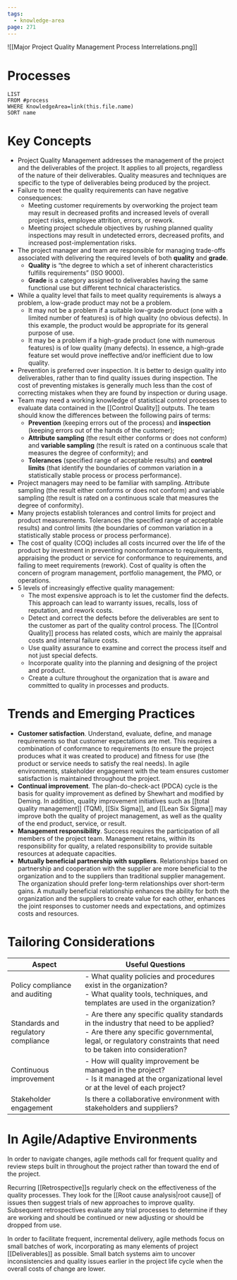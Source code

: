 ```yaml
---
tags:
  - knowledge-area
page: 271
---
```

![[Major Project Quality Management Process Interrelations.png]]
# Processes
```dataview
LIST
FROM #process 
WHERE KnowledgeArea=link(this.file.name)
SORT name
```
# Key Concepts
- Project Quality Management addresses the management of the project and the deliverables of the project. It applies to all projects, regardless of the nature of their deliverables. Quality measures and techniques are specific to the type of deliverables being produced by the project.
- Failure to meet the quality requirements can have negative consequences:
	- Meeting customer requirements by overworking the project team may result in decreased profits and increased levels of overall project risks, employee attrition, errors, or rework.
	- Meeting project schedule objectives by rushing planned quality inspections may result in undetected errors, decreased profits, and increased post-implementation risks.
- The project manager and team are responsible for managing trade-offs associated with delivering the required levels of both **quality** and **grade**.
	- **Quality** is “the degree to which a set of inherent characteristics fulfills requirements” (ISO 9000).
	- **Grade** is a category assigned to deliverables having the same functional use but different technical characteristics. 
- While a quality level that fails to meet quality requirements is always a problem, a low-grade product may not be a problem.
	- It may not be a problem if a suitable low-grade product (one with a limited number of features) is of high quality (no obvious defects). In this example, the product would be appropriate for its general purpose of use.
	- It may be a problem if a high-grade product (one with numerous features) is of low quality (many defects). In essence, a high-grade feature set would prove ineffective and/or inefficient due to low quality.
- Prevention is preferred over inspection. It is better to design quality into deliverables, rather than to find quality issues during inspection. The cost of preventing mistakes is generally much less than the cost of correcting mistakes when they are found by inspection or during usage.
- Team may need a working knowledge of statistical control processes to evaluate data contained in the [[Control Quality]] outputs. The team should know the differences between the following pairs of terms:
	- **Prevention** (keeping errors out of the process) and **inspection** (keeping errors out of the hands of the customer);
	- **Attribute sampling** (the result either conforms or does not conform) and **variable sampling** (the result is rated on a continuous scale that measures the degree of conformity); and
	- **Tolerances** (specified range of acceptable results) and **control limits** (that identify the boundaries of common variation in a statistically stable process or process performance).
- Project managers may need to be familiar with sampling. Attribute sampling (the result either conforms or does not conform) and variable sampling (the result is rated on a continuous scale that measures the degree of conformity).
- Many projects establish tolerances and control limits for project and product measurements. Tolerances (the specified range of acceptable results) and control limits (the boundaries of common variation in a statistically stable process or process performance).
- The cost of quality (COQ) includes all costs incurred over the life of the product by investment in preventing nonconformance to requirements, appraising the product or service for conformance to requirements, and failing to meet requirements (rework). Cost of quality is often the concern of program management, portfolio management, the PMO, or operations.
- 5 levels of increasingly effective quality management:
	- The most expensive approach is to let the customer find the defects. This approach can lead to warranty issues, recalls, loss of reputation, and rework costs.
	- Detect and correct the defects before the deliverables are sent to the customer as part of the quality control process. The [[Control Quality]] process has related costs, which are mainly the appraisal costs and internal failure costs.
	- Use quality assurance to examine and correct the process itself and not just special defects.
	- Incorporate quality into the planning and designing of the project and product.
	- Create a culture throughout the organization that is aware and committed to quality in processes and products.

# Trends and Emerging Practices
- **Customer satisfaction**. Understand, evaluate, define, and manage requirements so that customer expectations are met. This requires a combination of conformance to requirements (to ensure the project produces what it was created to produce) and fitness for use (the product or service needs to satisfy the real needs). In agile environments, stakeholder engagement with the team ensures customer satisfaction is maintained throughout the project.
- **Continual improvement**. The plan-do-check-act (PDCA) cycle is the basis for quality improvement as defined by Shewhart and modified by Deming. In addition, quality improvement initiatives such as [[total quality management]] (TQM), [[Six Sigma]], and [[Lean Six Sigma]] may improve both the quality of project management, as well as the quality of the end product, service, or result.
- **Management responsibility**. Success requires the participation of all members of the project team. Management retains, within its responsibility for quality, a related responsibility to provide suitable resources at adequate capacities.
- **Mutually beneficial partnership with suppliers**. Relationships based on partnership and cooperation with the supplier are more beneficial to the organization and to the suppliers than traditional supplier management. The organization should prefer long-term relationships over short-term gains. A mutually beneficial relationship enhances the ability for both the organization and the suppliers to create value for each other, enhances the joint responses to customer needs and expectations, and optimizes costs and resources.
# Tailoring Considerations
| Aspect | Useful Questions |
| ---- | ---- |
| Policy compliance and auditing | - What quality policies and procedures exist in the organization?<br>- What quality tools, techniques, and templates are used in the organization? |
| Standards and regulatory compliance | - Are there any specific quality standards in the industry that need to be applied?<br>- Are there any specific governmental, legal, or regulatory constraints that need to be taken into consideration? |
| Continuous improvement | - How will quality improvement be managed in the project?<br>- Is it managed at the organizational level or at the level of each project? |
| Stakeholder engagement | Is there a collaborative environment with stakeholders and suppliers? |
# In Agile/Adaptive Environments
In order to navigate changes, agile methods call for frequent quality and review steps built in throughout the project rather than toward the end of the project.

Recurring [[Retrospective]]s regularly check on the effectiveness of the quality processes. They look for the [[Root cause analysis|root cause]] of issues then suggest trials of new approaches to improve quality. Subsequent retrospectives evaluate any trial processes to determine if they are working and should be continued or new adjusting or should be dropped from use.

In order to facilitate frequent, incremental delivery, agile methods focus on small batches of work, incorporating as many elements of project [[Deliverables]] as possible. Small batch systems aim to uncover inconsistencies and quality issues earlier in the project life cycle when the overall costs of change are lower.